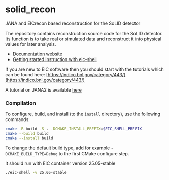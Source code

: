 # solid_recon
JANA and EICrecon based reconstruction for the SoLID detector

The repository contains reconstruction source code for the SoLID detector. Its function
is to take real or simulated data and reconstruct it into physical values
for later analysis.

- [Documentation website](https://eic.github.io/EICrecon/#/)
- [Getting started instruction with eic-shell](https://eic.github.io/EICrecon/#/get-started/eic-shell)


If you are new to EIC software then you should start with the tutorials which
can be found here:
[https://indico.bnl.gov/category/443/](https://indico.bnl.gov/category/443/)

A tutorial on JANA2 is available
[here](https://eic.github.io/EICrecon/#/tutorial/01-introduction)

### Compilation

To configure, build, and install (to the `install` directory), use the following commands:
```bash
cmake -B build -S . -DCMAKE_INSTALL_PREFIX=$EIC_SHELL_PREFIX
cmake --build build
cmake --install build
```
To change the default build type, add for example `-DCMAKE_BUILD_TYPE=Debug` to the first CMake configure step.

It should run with EIC container version 25.05-stable
```bash
./eic-shell -v 25.05-stable
```
